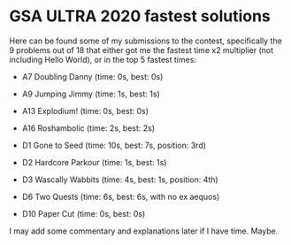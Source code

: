 
# GSA ULTRA 2020 fastest solutions

Here can be found some of my submissions to the contest, specifically the 9 problems out of 18 that either got me the fastest time x2 multiplier (not including Hello World), or in the top 5 fastest times:

- A7 Doubling Danny (time: 0s, best: 0s)

- A9 Jumping Jimmy (time: 1s, best: 1s)

- A13 Explodium! (time: 0s, best: 0s)

- A16 Roshambolic (time: 2s, best: 2s)

- D1 Gone to Seed (time: 10s, best: 7s, position: 3rd)

- D2 Hardcore Parkour (time: 1s, best: 1s)

- D3 Wascally Wabbits (time: 4s, best: 1s, position: 4th)

- D6 Two Quests (time: 6s, best: 6s, with no ex aequos)

- D10 Paper Cut (time: 0s, best: 0s)

I may add some commentary and explanations later if I have time. Maybe.
